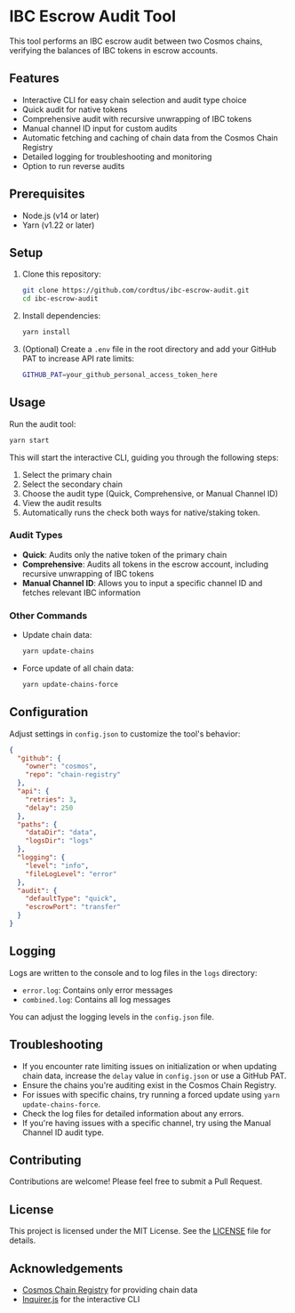 # IBC Escrow Audit Tool

This tool performs an IBC escrow audit between two Cosmos chains, verifying the balances of IBC tokens in escrow accounts.

## Features

- Interactive CLI for easy chain selection and audit type choice
- Quick audit for native tokens
- Comprehensive audit with recursive unwrapping of IBC tokens
- Manual channel ID input for custom audits
- Automatic fetching and caching of chain data from the Cosmos Chain Registry
- Detailed logging for troubleshooting and monitoring
- Option to run reverse audits

## Prerequisites

- Node.js (v14 or later)
- Yarn (v1.22 or later)

## Setup

1. Clone this repository:

   ```sh
   git clone https://github.com/cordtus/ibc-escrow-audit.git
   cd ibc-escrow-audit
   ```

2. Install dependencies:

   ```sh
   yarn install
   ```

3. (Optional) Create a `.env` file in the root directory and add your GitHub PAT to increase API rate limits:

   ```sh
   GITHUB_PAT=your_github_personal_access_token_here
   ```

## Usage

Run the audit tool:

```sh
yarn start
```

This will start the interactive CLI, guiding you through the following steps:

1. Select the primary chain
2. Select the secondary chain
3. Choose the audit type (Quick, Comprehensive, or Manual Channel ID)
4. View the audit results
5. Automatically runs the check both ways for native/staking token.

### Audit Types

- **Quick**: Audits only the native token of the primary chain
- **Comprehensive**: Audits all tokens in the escrow account, including recursive unwrapping of IBC tokens
- **Manual Channel ID**: Allows you to input a specific channel ID and fetches relevant IBC information

### Other Commands

- Update chain data:

  ```sh
  yarn update-chains
  ```

- Force update of all chain data:

  ```sh
  yarn update-chains-force
  ```

## Configuration

Adjust settings in `config.json` to customize the tool's behavior:

```json
{
  "github": {
    "owner": "cosmos",
    "repo": "chain-registry"
  },
  "api": {
    "retries": 3,
    "delay": 250
  },
  "paths": {
    "dataDir": "data",
    "logsDir": "logs"
  },
  "logging": {
    "level": "info",
    "fileLogLevel": "error"
  },
  "audit": {
    "defaultType": "quick",
    "escrowPort": "transfer"
  }
}
```

## Logging

Logs are written to the console and to log files in the `logs` directory:

- `error.log`: Contains only error messages
- `combined.log`: Contains all log messages

You can adjust the logging levels in the `config.json` file.

## Troubleshooting

- If you encounter rate limiting issues on initialization or when updating chain data, increase the `delay` value in `config.json` or use a GitHub PAT.
- Ensure the chains you're auditing exist in the Cosmos Chain Registry.
- For issues with specific chains, try running a forced update using `yarn update-chains-force`.
- Check the log files for detailed information about any errors.
- If you're having issues with a specific channel, try using the Manual Channel ID audit type.

## Contributing

Contributions are welcome! Please feel free to submit a Pull Request.

## License

This project is licensed under the MIT License. See the [LICENSE](LICENSE) file for details.

## Acknowledgements

- [Cosmos Chain Registry](https://github.com/cosmos/chain-registry) for providing chain data
- [Inquirer.js](https://github.com/SBoudrias/Inquirer.js/) for the interactive CLI
